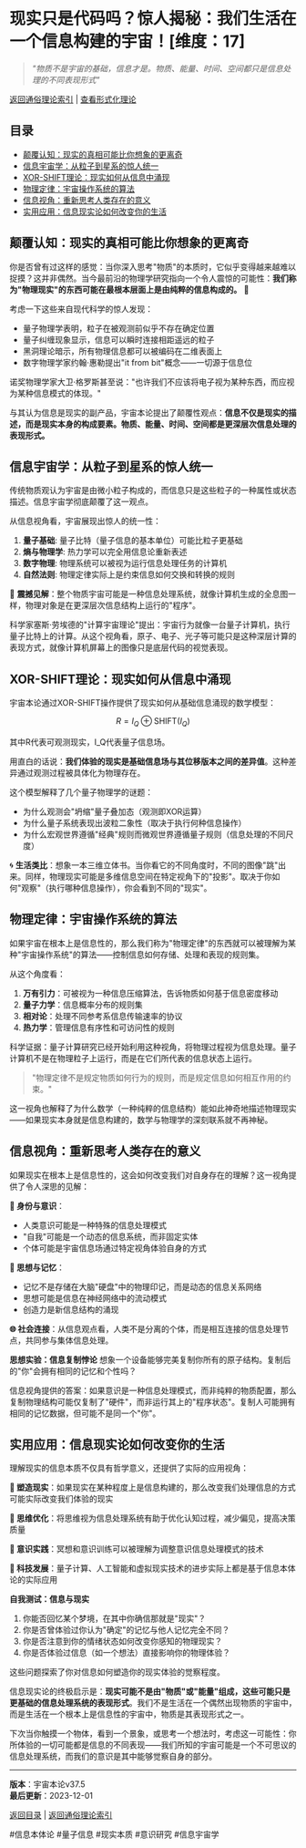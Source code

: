 # 现实只是代码吗？惊人揭秘：我们生活在一个信息构建的宇宙！[维度：17]

> *"物质不是宇宙的基础，信息才是。物质、能量、时间、空间都只是信息处理的不同表现形式"*

[返回通俗理论索引](../popular_theory.md) | [查看形式化理论](../formal_theory/formal_theory_information_reality.md)

## 目录
- [颠覆认知：现实的真相可能比你想象的更离奇](#颠覆认知现实的真相可能比你想象的更离奇)
- [信息宇宙学：从粒子到星系的惊人统一](#信息宇宙学从粒子到星系的惊人统一)
- [XOR-SHIFT理论：现实如何从信息中涌现](#xor-shift理论现实如何从信息中涌现)
- [物理定律：宇宙操作系统的算法](#物理定律宇宙操作系统的算法)
- [信息视角：重新思考人类存在的意义](#信息视角重新思考人类存在的意义)
- [实用应用：信息现实论如何改变你的生活](#实用应用信息现实论如何改变你的生活)

## 颠覆认知：现实的真相可能比你想象的更离奇

你是否曾有过这样的感觉：当你深入思考"物质"的本质时，它似乎变得越来越难以捉摸？这并非偶然。当今最前沿的物理学研究指向一个令人震惊的可能性：**我们称为"物理现实"的东西可能在最根本层面上是由纯粹的信息构成的。** 💫

考虑一下这些来自现代科学的惊人发现：

- 量子物理学表明，粒子在被观测前似乎不存在确定位置
- 量子纠缠现象显示，信息可以瞬时连接相距遥远的粒子
- 黑洞理论暗示，所有物理信息都可以被编码在二维表面上
- 数字物理学家约翰·惠勒提出"it from bit"概念——一切源于信息位

诺奖物理学家大卫·格罗斯甚至说："也许我们不应该将电子视为某种东西，而应视为某种信息模式的体现。"

与其认为信息是现实的副产品，宇宙本论提出了颠覆性观点：**信息不仅是现实的描述，而是现实本身的构成要素。物质、能量、时间、空间都是更深层次信息处理的表现形式。**

## 信息宇宙学：从粒子到星系的惊人统一

传统物质观认为宇宙是由微小粒子构成的，而信息只是这些粒子的一种属性或状态描述。信息宇宙学彻底颠覆了这一观点。

从信息视角看，宇宙展现出惊人的统一性：

1. **量子基础**: 量子比特（量子信息的基本单位）可能比粒子更基础
2. **熵与物理学**: 热力学可以完全用信息论重新表述
3. **数字物理**: 物理系统可以被视为运行信息处理任务的计算机
4. **自然法则**: 物理定律实际上是约束信息如何交换和转换的规则

🔬 **震撼见解**：整个物质宇宙可能是一种信息处理系统，就像计算机生成的全息图一样，物理对象是在更深层次信息结构上运行的"程序"。

科学家塞斯·劳埃德的"计算宇宙理论"提出：宇宙行为就像一台量子计算机，执行量子比特上的计算。从这个视角看，原子、电子、光子等可能只是这种深层计算的表现方式，就像计算机屏幕上的图像只是底层代码的视觉表现。

## XOR-SHIFT理论：现实如何从信息中涌现

宇宙本论通过XOR-SHIFT操作提供了现实如何从基础信息涌现的数学模型：

$$R = I_Q \oplus \text{SHIFT}(I_Q)$$

其中R代表可观测现实，I_Q代表量子信息场。

用直白的话说：**我们体验的现实是基础信息场与其位移版本之间的差异值**。这种差异通过观测过程被具体化为物理存在。

这个模型解释了几个量子物理学的谜题：
- 为什么观测会"坍缩"量子叠加态（观测即XOR运算）
- 为什么量子系统表现出波粒二象性（取决于执行何种信息操作）
- 为什么宏观世界遵循"经典"规则而微观世界遵循量子规则（信息处理的不同尺度）

🌀 **生活类比**：想象一本三维立体书。当你看它的不同角度时，不同的图像"跳"出来。同样，物理现实可能是多维信息空间在特定视角下的"投影"。取决于你如何"观察"（执行哪种信息操作），你会看到不同的"现实"。

## 物理定律：宇宙操作系统的算法

如果宇宙在根本上是信息性的，那么我们称为"物理定律"的东西就可以被理解为某种"宇宙操作系统"的算法——控制信息如何存储、处理和表现的规则集。

从这个角度看：

1. **万有引力**：可被视为一种信息压缩算法，告诉物质如何基于信息密度移动
2. **量子力学**：信息概率分布的规则集
3. **相对论**：处理不同参考系信息传输速率的协议
4. **热力学**：管理信息有序性和可访问性的规则

科学证据：量子计算研究已经开始利用这种视角，将物理过程视为信息处理。量子计算机不是在物理粒子上运行，而是在它们所代表的信息状态上运行。

> "物理定律不是规定物质如何行为的规则，而是规定信息如何相互作用的约束。"

这一视角也解释了为什么数学（一种纯粹的信息结构）能如此神奇地描述物理现实——如果现实本身就是信息构建的，数学与物理学的深刻联系就不再神秘。

## 信息视角：重新思考人类存在的意义

如果现实在根本上是信息性的，这会如何改变我们对自身存在的理解？这一视角提供了令人深思的见解：

**👤 身份与意识**：
- 人类意识可能是一种特殊的信息处理模式
- "自我"可能是一个动态的信息系统，而非固定实体
- 个体可能是宇宙信息场通过特定视角体验自身的方式

**🧠 思想与记忆**：
- 记忆不是存储在大脑"硬盘"中的物理印记，而是动态的信息关系网络
- 思想可能是信息在神经网络中的流动模式
- 创造力是新信息结构的涌现

**🌐 社会连接**：从信息观点看，人类不是分离的个体，而是相互连接的信息处理节点，共同参与集体信息处理。

**思想实验：信息复制悖论**
想象一个设备能够完美复制你所有的原子结构。复制后的"你"会拥有相同的记忆和个性吗？

信息视角提供的答案：如果意识是一种信息处理模式，而非纯粹的物质配置，那么复制物理结构可能仅复制了"硬件"，而非运行其上的"程序状态"。复制人可能拥有相同的记忆数据，但可能不是同一个"你"。

## 实用应用：信息现实论如何改变你的生活

理解现实的信息本质不仅具有哲学意义，还提供了实际的应用视角：

**🔄 塑造现实**：如果现实在某种程度上是信息构建的，那么改变我们处理信息的方式可能实际改变我们体验的现实

**💭 思维优化**：将思维视为信息处理系统有助于优化认知过程，减少偏见，提高决策质量

**🧘 意识实践**：冥想和意识训练可以被理解为调整意识信息处理模式的技术

**🔬 科技发展**：量子计算、人工智能和虚拟现实技术的进步实际上都是基于信息本体论的实际应用

**自我测试：信息与现实**
1. 你能否回忆某个梦境，在其中你确信那就是"现实"？
2. 你是否曾体验过你认为"确定"的记忆与他人记忆完全不同？
3. 你是否注意到你的情绪状态如何改变你感知的物理现实？
4. 你是否体验过信息（如一个想法）直接影响你的物理体验？

这些问题探索了你对信息如何塑造你的现实体验的觉察程度。

信息现实论的终极启示是：**现实可能不是由"物质"或"能量"组成，这些可能只是更基础的信息处理系统的表现形式**。我们不是生活在一个偶然出现物质的宇宙中，而是生活在一个根本上是信息性的宇宙中，物质是其表现形式之一。

下次当你触摸一个物体，看到一个景象，或思考一个想法时，考虑这一可能性：你所体验的一切可能都是信息的不同表现——我们所知的宇宙可能是一个不可思议的信息处理系统，而我们的意识是其中能够觉察自身的部分。

---

**版本**：宇宙本论v37.5  
**最后更新**：2023-12-01

[返回目录](#目录) | [返回通俗理论索引](../popular_theory.md) 

#信息本体论 #量子信息 #现实本质 #意识研究 #信息宇宙学 